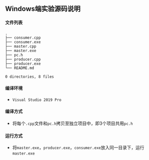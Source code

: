 ## Windows端实验源码说明

#### 文件列表

```
.
├── consumer.cpp
├── consumer.exe
├── master.cpp
├── master.exe
├── pc.h
├── producer.cpp
├── producer.exe
└── README.md

0 directories, 8 files
```



#### 编译环境

* `Visual Studio 2019 Pro`



#### 编译方式

* 将每个`.cpp`文件和`pc.h`拷贝至独立项目中，即3个项目共用`pc.h`



#### 运行方式

* 将`master.exe`，`producer.exe`，`consumer.exe`放入同一目录下，运行`master.exe`

